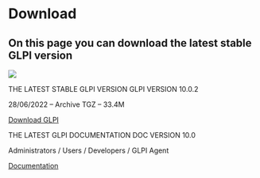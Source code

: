 # Download

## On this page you can download the latest stable GLPI version

<img src="https://glpi-project.org/wp-content/uploads/2021/11/hero-image.png">

THE LATEST STABLE GLPI VERSION
GLPI VERSION 10.0.2

28/06/2022 – Archive TGZ – 33.4M

<a href="https://github.com/glpi-project/glpi/releases/download/10.0.2/glpi-10.0.2.tgz">Download GLPI</a>

THE LATEST GLPI DOCUMENTATION
DOC VERSION 10.0

Administrators / Users / Developers / GLPI Agent

<a href="https://glpi-project.org/documentation/">Documentation</a>